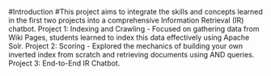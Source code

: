#Introduction
#This project aims to integrate the skills and concepts learned in the first two projects into a
comprehensive Information Retrieval (IR) chatbot.
Project 1: Indexing and Crawling - Focused on gathering data from Wiki Pages, students learned to
index this data effectively using Apache Solr.
Project 2: Scoring - Explored the mechanics of building your own inverted index from scratch and
retrieving documents using AND queries.
Project 3: End-to-End IR Chatbot.
